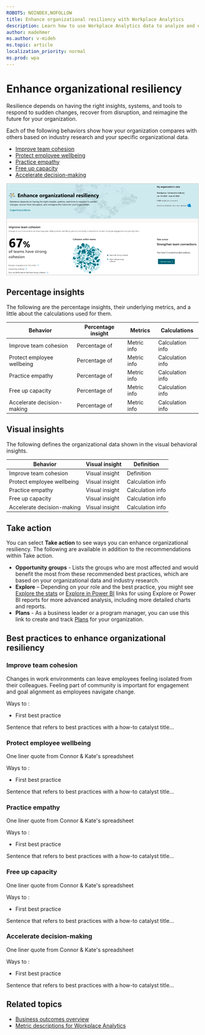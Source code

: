 ```yaml
---
ROBOTS: NOINDEX,NOFOLLOW
title: Enhance organizational resiliency with Workplace Analytics
description: Learn how to use Workplace Analytics data to analyze and enhance organizational resiliency
author: madehmer
ms.author: v-mideh
ms.topic: article
localization_priority: normal 
ms.prod: wpa
---
```


# Enhance organizational resiliency

Resilience depends on having the right insights, systems, and tools to respond to sudden changes, recover from disruption, and reimagine the future for your organization.

Each of the following behaviors show how your organization compares with others based on industry research and your specific organizational data.

* [Improve team cohesion](#improve-team-cohesion)
* [Protect employee wellbeing](#protect-employee-wellbeing)
* [Practice empathy](#practice-empathy)
* [Free up capacity](#free-up-capacity)
* [Accelerate decision-making](#accelerate-decision-making)

![Enhance organizational resiliency page](../images/wpa/use/resilient.png)

## Percentage insights

The following are the percentage insights, their underlying metrics, and a little about the calculations used for them.

<!-- ![Improve agility percentage insight] < add a visual similar to (../images/wpa/use/accelerate-change-percent.png)  -->

|Behavior |Percentage insight | Metrics |Calculations |
|---------|--------|--------------------|----------------------|
|Improve team cohesion |Percentage of  |Metric info |Calculation info |
|Protect employee wellbeing |Percentage of  |Metric info |Calculation info |
|Practice empathy |Percentage of  |Metric info |Calculation info |
|Free up capacity |Percentage of  |Metric info |Calculation info |
|Accelerate decision-making|Percentage of  |Metric info |Calculation info |

## Visual insights

The following defines the organizational data shown in the visual behavioral insights.

<!-- ![Improve agility visual insight] < add a visual similar to (../images/wpa/use/accelerate-change-visual.png)  -->

|Behavior |Visual insight | Definition |
|---------|--------|----------------------|
|Improve team cohesion |Visual insight  |Definition |
|Protect employee wellbeing |Visual insight  |Calculation info |
|Practice empathy |Visual insight  |Calculation info |
|Free up capacity |Visual insight  |Calculation info |
|Accelerate decision-making|Visual insight  |Calculation info |

## Take action

You can select **Take action** to see ways you can enhance organizational resiliency. The following are available in addition to the recommendations within Take action.

* **Opportunity groups** - Lists the groups who are most affected and would benefit the most from these recommended best practices, which are based on your organizational data and industry research.
* **Explore**  – Depending on your role and the best practice, you might see [Explore the stats](explore-intro.md) or [Explore in Power BI](../tutorials/power-bi-intro.md) links for using Explore or Power BI reports for more advanced analysis, including more detailed charts and reports.
* **Plans** - As a business leader or a program manager, you can use this link to create and track [Plans](../Tutorials/solutionsv2-intro.md) for your organization.

## Best practices to enhance organizational resiliency

### Improve team cohesion

Changes in work environments can leave employees feeling isolated from their colleagues. Feeling part of community is important for engagement and goal alignment as employees navigate change.

<!-- Why it matters quote - check out Encourage team cohesion section in boost-engagement.md-->

Ways to :

* First best practice

Sentence that refers to best practices with a how-to catalyst title...

### Protect employee wellbeing

One liner quote from Connor & Kate's spreadsheet

<!-- Why it matters quote - check out Prevent employee burnout section in boost-engagement.md-->

Ways to : 

* First best practice

Sentence that refers to best practices with a how-to catalyst title...

### Practice empathy

One liner quote from Connor & Kate's spreadsheet

<!-- Why it matters quote - check out Promote coaching and development section in boost-engagement.md-->

Ways to : 

* First best practice

Sentence that refers to best practices with a how-to catalyst title...

### Free up capacity

One liner quote from Connor & Kate's spreadsheet

<!-- Why it matters quote - check out Drive employee empowerment section in boost-engagement.md-->

Ways to : 

* First best practice

Sentence that refers to best practices with a how-to catalyst title...

### Accelerate decision-making

One liner quote from Connor & Kate's spreadsheet

<!-- Why it matters quote - check out Improving meeting quality section in effective-operations.md-->

Ways to : 

* First best practice

Sentence that refers to best practices with a how-to catalyst title...

## Related topics

* [Business outcomes overview](insights.md)
* [Metric descriptions for Workplace Analytics](metric-definitions.md)
